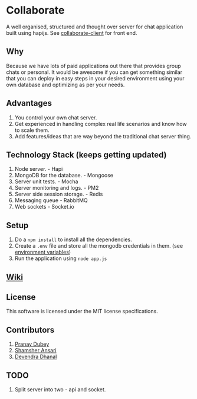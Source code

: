Collaborate
=========

A well organised, structured and thought over server for chat application built using hapijs. See [collaborate-client](https://github.com/Pranay92/collaborate-client) for front end.

## Why

Because we have lots of paid applications out there that provides group chats or personal. It would be awesome if you can get something similar that you can deploy in easy steps in your desired environment using your own database and optimizing as per your needs.

## Advantages

1. You control your own chat server.
2. Get experienced in handling complex real life scenarios and know how to scale them.
3. Add features/ideas that are way beyond the traditional chat server thing.


## Technology Stack (keeps getting updated)

1. Node server. - Hapi
2. MongoDB for the database. - Mongoose
3. Server unit tests. - Mocha
4. Server monitoring and logs. - PM2
5. Server side session storage. - Redis
6. Messaging queue - RabbitMQ
7. Web sockets - Socket.io

## Setup

1. Do a ````npm install```` to install all the dependencies.
2. Create a ````.env```` file and store all the mongodb credentials in them. (see [environment variables](https://github.com/Pranay92/collaborate/wiki/Environment-variables))
3. Run the application using ````node app.js````

## [Wiki](https://github.com/Pranay92/lets-chat/wiki)

## License

This software is licensed under the MIT license specifications.

## Contributors

1. [Pranay Dubey](https://github.com/Pranay92)
2. [Shamsher Ansari](https://github.com/Shamsher31)
3. [Devendra Dhanal](https://github.com/devendradhanal)
 
## TODO

1. Split server into two - api and socket.


